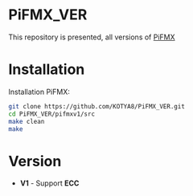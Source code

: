 # PiFMX_VER
This repository is presented, all versions of [PiFMX](https://github.com/KOTYA8/PiFMX)

# Installation
Installation PiFMX:  
```bash
git clone https://github.com/KOTYA8/PiFMX_VER.git
cd PiFMX_VER/pifmxv1/src
make clean
make
```

# Version
* **V1** - Support **ECC**  

